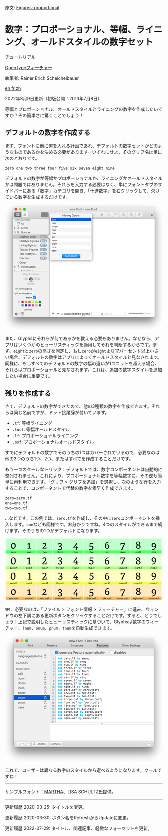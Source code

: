 原文: [Figures: proportional](https://glyphsapp.com/learn/figure-sets)
# 数字：プロポーショナル、等幅、ライニング、オールドスタイルの数字セット

チュートリアル

[ OpenTypeフィーチャー ](https://glyphsapp.com/learn?q=opentype+features)

執筆者: Rainer Erich Scheichelbauer

[ en ](https://glyphsapp.com/learn/figure-sets) [ fr ](https://glyphsapp.com/fr/learn/figure-sets) [ zh ](https://glyphsapp.com/zh/learn/figure-sets)

2022年8月9日更新（初版公開：2013年7月8日）

等幅とプロポーショナル、オールドスタイルとライニングの数字を作成したいですか？その簡単さに驚くことでしょう！

## デフォルトの数字を作成する

まず、フォントに他に何を入れる計画であれ、デフォルトの数字セットがどのようなものであるかを決める必要があります。いずれにせよ、そのグリフ名は単に次のとおりです。

```
zero one two three four five six seven eight nine
```

デフォルトの数字が等幅かプロポーショナルか、ライニングかオールドスタイルかは問題ではありません。それらを入力する必要はなく、単にフォントタブのサイドバーにある「数字」カテゴリを開き、「十進数字」を右クリックして、欠けている数字を生成するだけです。

![](images/figures-1.png)

また、Glyphsにそれらが何であるかを教える必要もありません。なぜなら、アプリはいくつかのヒューリスティックを適用してそれを判断するからです。まず、`eight`と`zero`の高さを測定し、もし`zero`が`eight`より17パーセント以上小さい場合、デフォルトの数字はアプリによってオールドスタイルと見なされます。同様に、もしすべてのデフォルトの数字の幅の違いが1ユニットを超える場合、それらはプロポーショナルと見なされます。これは、追加の数字スタイルを追加したい場合に重要です。

## 残りを作成する

さて、デフォルトの数字ができたので、他の3種類の数字を作成できます。それらは同じ名前ですが、ドット接尾辞が付いています。

*   `.tf`: 等幅ライニング
*   `.tosf`: 等幅オールドスタイル
*   `.lf`: プロポーショナルライニング
*   `.osf`: プロポーショナルオールドスタイル

すでにデフォルトの数字でそのうちの1つはカバーされているので、必要なのは他の3つのうち1つ、2つ、またはすべてを作成することだけです。

もう一つのクールなトリック：デフォルトでは、数字コンポーネントは自動的に整列されません。これにより、プロポーショナル数字を等幅数字に、その逆も簡単に再利用できます。「グリフ > グリフを追加」を選択し、次のような行を入力することで、コンポーネントで代替の数字を素早く作成できます。

```
zero=zero.tf
one=one.tf
two=two.tf
```
…などです。この例では、`zero.tf`を作成し、その中に`zero`コンポーネントを挿入します。`one`なども同様です。お分かりですね。4つのスタイルができるまで続けます。そのうちの1つがデフォルトになります。

![](images/figures-3.png)

 अब、必要なのは、「ファイル > フォント情報 > フィーチャー」に進み、ウィンドウの左下隅にある更新ボタンをクリックすることだけです。すると、どうでしょう！上記で説明したヒューリスティックに基づいて、Glyphsは数字のフィーチャー、`lnum`、`onum`、`pnum`、`tnum`を自動生成できます。

![](images/figures-2.png)

これで、ユーザーは異なる数字のスタイルから選べるようになります。クールですね！

---
サンプルフォント：[MARTHA](http://cargocollective.com/lisaschultz/Martha)、LISA SCHULTZ氏提供。

---

更新履歴 2020-03-25: タイトルを変更。

更新履歴 2020-03-30: ボタン名をRefreshからUpdateに変更。

更新履歴 2022-07-29: タイトル、関連記事、軽微なフォーマットを更新。
